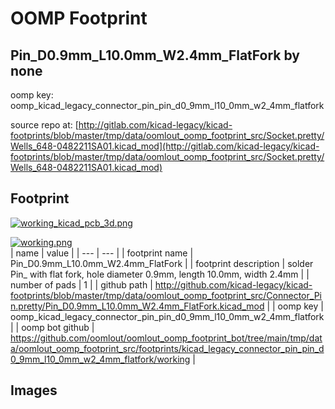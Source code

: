 # OOMP Footprint  
## Pin_D0.9mm_L10.0mm_W2.4mm_FlatFork  by none  
  
oomp key: oomp_kicad_legacy_connector_pin_pin_d0_9mm_l10_0mm_w2_4mm_flatfork  
  
source repo at: [http://gitlab.com/kicad-legacy/kicad-footprints/blob/master/tmp/data/oomlout_oomp_footprint_src/Socket.pretty/Wells_648-0482211SA01.kicad_mod](http://gitlab.com/kicad-legacy/kicad-footprints/blob/master/tmp/data/oomlout_oomp_footprint_src/Socket.pretty/Wells_648-0482211SA01.kicad_mod)  
## Footprint  
  
[![working_kicad_pcb_3d.png](working_kicad_pcb_3d_600.png)](working_kicad_pcb_3d.png)  
  
[![working.png](working_600.png)](working.png)  
| name | value | 
| --- | --- | 
| footprint name | Pin_D0.9mm_L10.0mm_W2.4mm_FlatFork | 
| footprint description | solder Pin_ with flat fork, hole diameter 0.9mm, length 10.0mm, width 2.4mm | 
| number of pads | 1 | 
| github path | http://github.com/kicad-legacy/kicad-footprints/blob/master/tmp/data/oomlout_oomp_footprint_src/Connector_Pin.pretty/Pin_D0.9mm_L10.0mm_W2.4mm_FlatFork.kicad_mod | 
| oomp key | oomp_kicad_legacy_connector_pin_pin_d0_9mm_l10_0mm_w2_4mm_flatfork | 
| oomp bot github | https://github.com/oomlout/oomlout_oomp_footprint_bot/tree/main/tmp/data/oomlout_oomp_footprint_src/footprints/kicad_legacy_connector_pin_pin_d0_9mm_l10_0mm_w2_4mm_flatfork/working | 
## Images  
